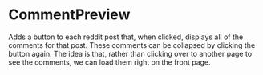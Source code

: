 # CommentPreview
Adds a button to each reddit post that, when clicked, displays all of the comments for that post.
These comments can be collapsed by clicking the button again.
The idea is that, rather than clicking over to another page to see the comments, we can load them right on the front page.
